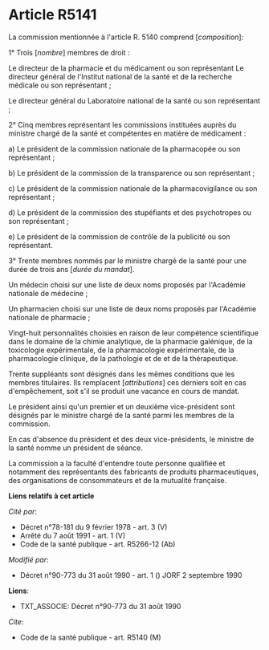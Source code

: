 # Article R5141

La commission mentionnée à l'article R. 5140 comprend [*composition*]:

1° Trois [*nombre*] membres de droit :

Le directeur de la pharmacie et du médicament ou son représentant    Le directeur général de l'Institut national de la santé
et de la recherche médicale ou son représentant ;

Le directeur général du Laboratoire national de la santé ou son représentant ;

2° Cinq membres représentant les commissions instituées auprès du ministre chargé de la santé et compétentes en matière de
médicament :

a) Le président de la commission nationale de la pharmacopée ou son représentant ;

b) Le président de la commission de la transparence ou son représentant ;

c) Le président de la commission nationale de la pharmacovigilance ou son représentant ;

d) Le président de la commission des stupéfiants et des psychotropes ou son représentant ;

e) Le président de la commission de contrôle de la publicité ou son représentant.

3° Trente membres nommés par le ministre chargé de la santé pour une durée de trois ans [*durée du mandat*].

Un médecin choisi sur une liste de deux noms proposés par l'Académie nationale de médecine ;

Un pharmacien choisi sur une liste de deux noms proposés par l'Académie nationale de pharmacie ;

Vingt-huit personnalités choisies en raison de leur compétence scientifique dans le domaine de la chimie analytique, de la
pharmacie galénique, de la toxicologie expérimentale, de la pharmacologie expérimentale, de la pharmacologie clinique, de la
pathologie et de et de la thérapeutique.

Trente suppléants sont désignés dans les mêmes conditions que les membres titulaires. Ils remplacent [*attributions*] ces
derniers soit en cas d'empêchement, soit s'il se produit une vacance en cours de mandat.

Le président ainsi qu'un premier et un deuxième vice-président sont désignés par le ministre chargé de la santé parmi les
membres de la commission.

En cas d'absence du président et des deux vice-présidents, le ministre de la santé nomme un président de séance.

La commission a la faculté d'entendre toute personne qualifiée et notamment des représentants des fabricants de produits
pharmaceutiques, des organisations de consommateurs et de la mutualité française.

**Liens relatifs à cet article**

_Cité par_:

  - Décret n°78-181 du 9 février 1978 - art. 3 (V)
  - Arrêté du 7 août 1991 - art. 1 (V)
  - Code de la santé publique - art. R5266-12 (Ab)

_Modifié par_:

  - Décret n°90-773 du 31 août 1990 - art. 1 () JORF 2 septembre 1990

**Liens**:

  - TXT_ASSOCIE: Décret n°90-773 du 31 août 1990

_Cite_:

  - Code de la santé publique - art. R5140 (M)
